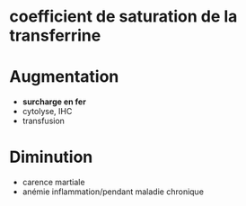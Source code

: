 # coefficient de saturation de la transferrine




# Augmentation


- **surcharge en fer** 
- cytolyse, IHC 
- transfusion 


# Diminution


- carence martiale 
- anémie inflammation/pendant maladie chronique 

